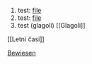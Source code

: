 1. test: [file](nem.docx)
2. test: [file](Nem_2_test_zapiski.docx)
3. test (glagoli) [[Glagoli]]

[[Letni časi]]

[Bewiesen](https://play.google.com/store/apps/details?id=com.neleks.bewiesen)